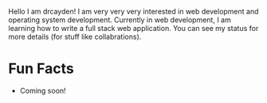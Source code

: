 Hello I am drcayden! I am very very very interested in web development and operating system development. Currently in web development, I am learning how to write a full stack web application. You can see my status for more details (for stuff like collabrations).

# Fun Facts
- Coming soon!

<!---
drcayden/drcayden is a ✨ special ✨ repository because its `README.md` (this file) appears on your GitHub profile.
You can click the Preview link to take a look at your changes.
--->
